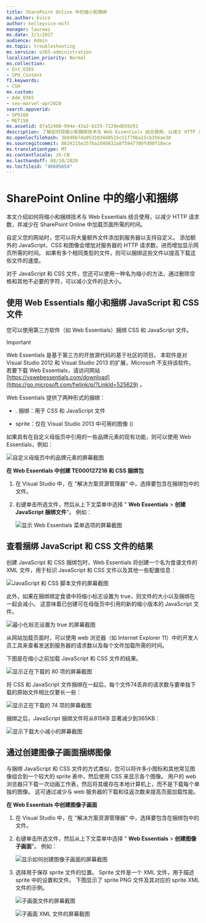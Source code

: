 ```yaml
---
title: SharePoint Online 中的缩小和捆绑
ms.author: kvice
author: kelleyvice-msft
manager: laurawi
ms.date: 3/1/2017
audience: Admin
ms.topic: troubleshooting
ms.service: o365-administration
localization_priority: Normal
ms.collection:
- Ent_O365
- SPO_Content
f1.keywords:
- CSH
ms.custom:
- Adm_O365
- seo-marvel-apr2020
search.appverid:
- SPO160
- MET150
ms.assetid: 87a52468-994e-43a2-b155-7229ed659291
description: 了解如何将缩小和捆绑技术与 Web Essentials 结合使用，以减少 HTTP 请求以及在 SharePoint Online 中加载页面所需的时间。
ms.openlocfilehash: 3b840b7da953103448515c51f79ba15cb356ae38
ms.sourcegitcommit: 8634215e257ba2d49832a8f5947700fd00f18ece
ms.translationtype: MT
ms.contentlocale: zh-CN
ms.lasthandoff: 08/10/2020
ms.locfileid: "46605654"
---
```

# <a name="minification-and-bundling-in-sharepoint-online"></a>SharePoint Online 中的缩小和捆绑

本文介绍如何将缩小和捆绑技术与 Web Essentials 结合使用，以减少 HTTP 请求数，并减少在 SharePoint Online 中加载页面所需的时间。
  
自定义您的网站时，您可以将大量额外文件添加到服务器以支持自定义。 添加额外的 JavaScript、CSS 和图像会增加对服务器的 HTTP 请求数，进而增加显示网页所需的时间。 如果有多个相同类型的文件，则可以捆绑这些文件以提高下载这些文件的速度。
  
对于 JavaScript 和 CSS 文件，您还可以使用一种名为缩小的方法，通过删除空格和其他不必要的字符，可以减小文件的总大小。
  
## <a name="minification-and-bundling-javascript-and-css-files-with-web-essentials"></a>使用 Web Essentials 缩小和捆绑 JavaScript 和 CSS 文件

您可以使用第三方软件（如 Web Essentials）捆绑 CSS 和 JavaScript 文件。
  
> [!IMPORTANT]
> Web Essentials 是基于第三方的开放源代码的基于社区的项目。 本软件是对 Visual Studio 2012 和 Visual Studio 2013 的扩展，Microsoft 不支持该软件。 若要下载 Web Essentials，请访问网站 [https://vswebessentials.com/download](https://go.microsoft.com/fwlink/p/?LinkId=525629) 。 
  
Web Essentials 提供了两种形式的捆绑：
  
- . 捆绑：用于 CSS 和 JavaScript 文件
    
- sprite：仅在 Visual Studio 2013 中可用的图像 () 
    
如果具有在自定义母版页中引用的一些品牌元素的现有功能，则可以使用 Web Essentials，例如：
  
![自定义母版页中的品牌元素的屏幕截图](media/3a6eba36-973d-482b-8556-a9394b8ba19f.png)
  
 **在 Web Essentials 中创建 TE000127218 和 CSS 捆绑包**
  
1. 在 Visual Studio 中，在 "解决方案资源管理器" 中，选择要包含在捆绑包中的文件。
    
2. 右键单击所选文件，然后从上下文菜单中选择 " **Web Essentials** \> **创建 JavaScript 捆绑文件**"。 例如： 
    
    ![显示 Web Essentials 菜单选项的屏幕截图](media/41aac84c-4538-4f78-b454-46e651f868a3.png)
  
## <a name="viewing-the-results-of-bundling-javascript-and-css-files"></a>查看捆绑 JavaScript 和 CSS 文件的结果

创建 JavaScript 和 CSS 捆绑包时，Web Essentials 将创建一个名为食谱文件的 XML 文件，用于标识 JavaScript 和 CSS 文件以及其他一些配置信息： 
  
![JavaScript 和 CSS 脚本文件的屏幕截图](media/7ba891f8-52d8-467b-a0f6-b062dd1137a4.png)
  
此外，如果在捆绑绑定食谱中将缩小标志设置为 true，则文件的大小以及捆绑在一起会减小。 这意味着已创建可在母版页中引用的新的缩小版本的 JavaScript 文件。
  
![最小化标志设置为 true 的屏幕截图](media/50523af2-6412-4117-ac3d-5bd26f6d562e.png)
  
从网站加载页面时，可以使用 web 浏览器（如 Internet Explorer 11）中的开发人员工具来查看发送到服务器的请求数以及每个文件加载所需的时间。
  
下图是在缩小之前加载 JavaScript 和 CSS 文件的结果。
  
![显示正在下载的 80 项的屏幕截图](media/e2df3912-1923-46e6-8cf2-3015a31554e1.png)
  
将 CSS 和 JavaScript 文件捆绑在一起后，每个文件74丢弃的请求数与要单独下载的原始文件相比仅要长一些：
  
![显示正在下载的 74 项的屏幕截图](media/686c4387-70e8-4a74-9d45-059f33a91184.png)
  
捆绑之后，JavaScript 捆绑文件将从815KB 显著减少到365KB：
  
![显示下载大小减小的屏幕截图](media/5e7dbd98-faff-4f68-b320-108fb252e395.png)
  
## <a name="bundling-images-by-creating-an-image-sprite"></a>通过创建图像子画面捆绑图像

与捆绑 JavaScript 和 CSS 文件的方式类似，您可以将许多小图标和其他常见图像组合到一个较大的 sprite 表中，然后使用 CSS 来显示各个图像。 用户的 web 浏览器只下载一次动画工作表，然后将其缓存在本地计算机上，而不是下载每个单独的图像。 这可通过减少与 web 服务器的下载和往返次数来提高页面加载性能。
  
 **在 Web Essentials 中创建图像子画面**
  
1. 在 Visual Studio 中，在 "解决方案资源管理器" 中，选择要包含在捆绑包中的文件。
    
2. 右键单击所选文件，然后从上下文菜单中选择 " **Web Essentials** \> **创建图像子画面**"。 例如： 
    
    ![显示如何创建图像子画面的屏幕截图](media/de0fe741-4ef7-4e3b-bafa-ef9f4822dac6.png)
  
3. 选择用于保存 sprite 文件的位置。 Sprite 文件是一个 XML 文件，用于描述 sprite 中的设置和文件。 下图显示了 sprite PNG 文件及其对应的 sprite XML 文件的示例。
    
    ![子画面文件的屏幕截图](media/0876bb2a-d1b9-4169-8e95-9c290d628d90.png)
  
    ![子画面 XML 文件的屏幕截图](media/d1f94776-280d-4d56-abb5-384f145d9989.png)
  

